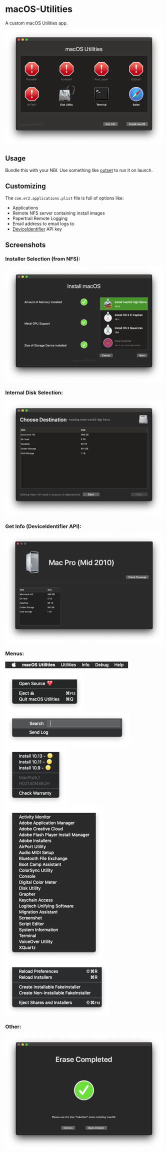 # macOS-Utilities
A custom macOS Utilities app.

![](https://github.com/128keaton/macOS-Utilities/blob/disk-manager/Screenshots/screenshot9.png?raw=true)

## Usage
Bundle this with your NBI. Use something like [outset](https://github.com/chilcote/outset) to run it on launch.

## Customizing
The `com.er2.applications.plist` file is full of options like:
* Applications
* Remote NFS server containing install images
* Papertrail Remote Logging
* Email address to email logs to
* [DeviceIdentifier](https://docs.reincubate.com/deviceidentifier/) API key

## Screenshots

### Installer Selection (from NFS):
![](https://github.com/128keaton/macOS-Utilities/blob/disk-manager/Screenshots/screenshot7.png?raw=true)

### Internal Disk Selection:
![](https://github.com/128keaton/macOS-Utilities/blob/disk-manager/Screenshots/screenshot6.png?raw=true)

### Get Info (DeviceIdentifier API):
![](https://github.com/128keaton/macOS-Utilities/blob/disk-manager/Screenshots/screenshot8.png?raw=true)


### Menus:
![](https://github.com/128keaton/macOS-Utilities/blob/disk-manager/Screenshots/screenshot0.png?raw=true)

![Main](https://github.com/128keaton/macOS-Utilities/blob/disk-manager/Screenshots/screenshot1.png?raw=true)
![Help](https://github.com/128keaton/macOS-Utilities/blob/disk-manager/Screenshots/screenshot2.png?raw=true)
![Info](https://github.com/128keaton/macOS-Utilities/blob/disk-manager/Screenshots/screenshot3.png?raw=true)
![Utilities](https://github.com/128keaton/macOS-Utilities/blob/disk-manager/Screenshots/screenshot4.png?raw=true)
![Debug](https://github.com/128keaton/macOS-Utilities/blob/disk-manager/Screenshots/screenshot5.png?raw=true)

### Other:
![](https://github.com/128keaton/macOS-Utilities/blob/disk-manager/Screenshots/screenshot10.png?raw=true)
